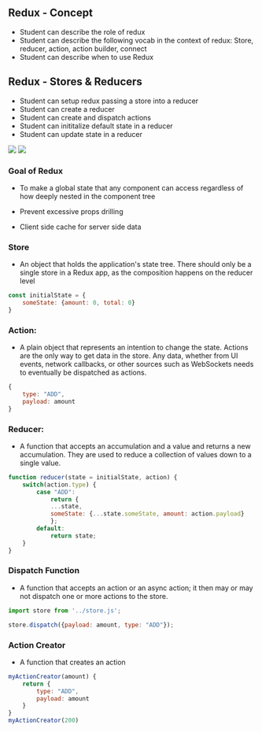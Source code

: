 ## Redux - Concept

- Student can describe the role of redux
- Student can describe the following vocab in the context of redux: Store, reducer, action, action builder, connect
- Student can describe when to use Redux

## Redux - Stores & Reducers

- Student can setup redux passing a store into a reducer
- Student can create a reducer
- Student can create and dispatch actions
- Student can inititalize default state in a reducer
- Student can update state in a reducer

<img src="https://camo.githubusercontent.com/9de527b9432cc9244dc600875b46b43311918b59/68747470733a2f2f73332e616d617a6f6e6177732e636f6d2f6d656469612d702e736c69642e65732f75706c6f6164732f3336343831322f696d616765732f323438343739302f415243482d5265647578322d657874656e6465642d7265616c2d6465636c657261746976652e676966"/>

<img src="https://camo.githubusercontent.com/8e97d05fcc88aa498fe610522c51da15161f687b/68747470733a2f2f656e637279707465642d74626e302e677374617469632e636f6d2f696d616765733f713d74626e3a414e64394763522d453874384d6658732d484d416b4772446d5746654a726b53565f5f755461477531595350704d54504f305a6558314237"/>

### Goal of Redux

- To make a global state that any component can access regardless of how deeply nested in the component tree

- Prevent excessive props drilling

- Client side cache for server side data

### Store

- An object that holds the application's state tree. There should only be a single store in a Redux app, as the composition happens on the reducer level

```js
const initialState = {
    someState: {amount: 0, total: 0}
}
```

### Action:

- A plain object that represents an intention to change the state. Actions are the only way to get data in the store. Any data, whether from UI events, network callbacks, or other sources such as WebSockets needs to eventually be dispatched as actions.

```js
{
    type: "ADD",
    payload: amount
}
```

### Reducer:

- A function that accepts an accumulation and a value and returns a new accumulation. They are used to reduce a collection of values down to a single value.

```js
function reducer(state = initialState, action) {
    switch(action.type) {
        case "ADD":
            return {
            ...state, 
            someState: {...state.someState, amount: action.payload}
            };
        default:
            return state;
    }
}
```

### Dispatch Function

- A function that accepts an action or an async action; it then may or may not dispatch one or more actions to the store.

```js
import store from '../store.js';

store.dispatch({payload: amount, type: "ADD"});
```

### Action Creator

- A function that creates an action

```js
myActionCreator(amount) {
    return {
        type: "ADD",
        payload: amount
    }
}
myActionCreator(200)
```